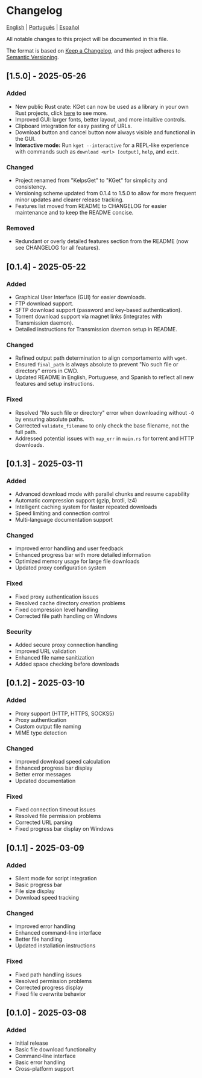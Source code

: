 # Changelog

[English](CHANGELOG.md) | [Português](translations/CHANGELOG.pt-BR.md) | [Español](translations/CHANGELOG.es.md)

All notable changes to this project will be documented in this file.

The format is based on [Keep a Changelog](https://keepachangelog.com/en/1.0.0/),
and this project adheres to [Semantic Versioning](https://semver.org/spec/v2.0.0.html).

## [1.5.0] - 2025-05-26

### Added
- New public Rust crate: KGet can now be used as a library in your own Rust projects, click [here](LIB.md) to see more.
- Improved GUI: larger fonts, better layout, and more intuitive controls.
- Clipboard integration for easy pasting of URLs.
- Download button and cancel button now always visible and functional in the GUI.
- **Interactive mode:** Run `kget --interactive` for a REPL-like experience with commands such as `download <url> [output]`, `help`, and `exit`.

### Changed
- Project renamed from "KelpsGet" to "KGet" for simplicity and consistency.
- Versioning scheme updated from 0.1.4 to 1.5.0 to allow for more frequent minor updates and clearer release tracking.
- Features list moved from README to CHANGELOG for easier maintenance and to keep the README concise.

### Removed
- Redundant or overly detailed features section from the README (now see CHANGELOG for all features).

## [0.1.4] - 2025-05-22

### Added
- Graphical User Interface (GUI) for easier downloads.
- FTP download support.
- SFTP download support (password and key-based authentication).
- Torrent download support via magnet links (integrates with Transmission daemon).
- Detailed instructions for Transmission daemon setup in README.

### Changed
- Refined output path determination to align comportamento with `wget`.
- Ensured `final_path` is always absolute to prevent "No such file or directory" errors in CWD.
- Updated README in English, Portuguese, and Spanish to reflect all new features and setup instructions.

### Fixed
- Resolved "No such file or directory" error when downloading without `-O` by ensuring absolute paths.
- Corrected `validate_filename` to only check the base filename, not the full path.
- Addressed potential issues with `map_err` in `main.rs` for torrent and HTTP downloads.

## [0.1.3] - 2025-03-11

### Added
- Advanced download mode with parallel chunks and resume capability
- Automatic compression support (gzip, brotli, lz4)
- Intelligent caching system for faster repeated downloads
- Speed limiting and connection control
- Multi-language documentation support

### Changed
- Improved error handling and user feedback
- Enhanced progress bar with more detailed information
- Optimized memory usage for large file downloads
- Updated proxy configuration system

### Fixed
- Fixed proxy authentication issues
- Resolved cache directory creation problems
- Fixed compression level handling
- Corrected file path handling on Windows

### Security
- Added secure proxy connection handling
- Improved URL validation
- Enhanced file name sanitization
- Added space checking before downloads

## [0.1.2] - 2025-03-10

### Added
- Proxy support (HTTP, HTTPS, SOCKS5)
- Proxy authentication
- Custom output file naming
- MIME type detection

### Changed
- Improved download speed calculation
- Enhanced progress bar display
- Better error messages
- Updated documentation

### Fixed
- Fixed connection timeout issues
- Resolved file permission problems
- Corrected URL parsing
- Fixed progress bar display on Windows

## [0.1.1] - 2025-03-09

### Added
- Silent mode for script integration
- Basic progress bar
- File size display
- Download speed tracking

### Changed
- Improved error handling
- Enhanced command-line interface
- Better file handling
- Updated installation instructions

### Fixed
- Fixed path handling issues
- Resolved permission problems
- Corrected progress display
- Fixed file overwrite behavior

## [0.1.0] - 2025-03-08

### Added
- Initial release
- Basic file download functionality
- Command-line interface
- Basic error handling
- Cross-platform support